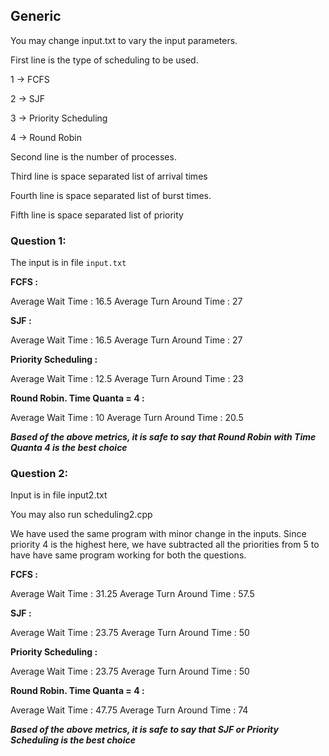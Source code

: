 ## Generic

You may change input.txt to vary the input parameters.

First line is the type of scheduling to be used.

1 -> FCFS

2 -> SJF

3 -> Priority Scheduling

4 -> Round Robin

Second line is the number of processes.

Third line is space separated list of arrival times

Fourth line is space separated list of burst times.

Fifth line is space separated list of priority

### Question 1:

The input is in file `input.txt`

**FCFS :**

Average Wait Time : 16.5
Average Turn Around Time : 27

**SJF :**

Average Wait Time : 16.5
Average Turn Around Time : 27

**Priority Scheduling :**

Average Wait Time : 12.5
Average Turn Around Time : 23

**Round Robin. Time Quanta = 4 :**

Average Wait Time : 10
Average Turn Around Time : 20.5

**_Based of the above metrics, it is safe to say that Round Robin with Time Quanta 4 is the best choice_**

### Question 2:

Input is in file input2.txt

You may also run scheduling2.cpp

We have used the same program with minor change in the inputs. Since priority 4 is the highest here, we have subtracted all the priorities from 5 to have have same program working for both the questions.

**FCFS :**

Average Wait Time : 31.25
Average Turn Around Time : 57.5

**SJF :**

Average Wait Time : 23.75
Average Turn Around Time : 50

**Priority Scheduling :**

Average Wait Time : 23.75
Average Turn Around Time : 50

**Round Robin. Time Quanta = 4 :**

Average Wait Time : 47.75
Average Turn Around Time : 74

**_Based of the above metrics, it is safe to say that SJF or Priority Scheduling is the best choice_**
